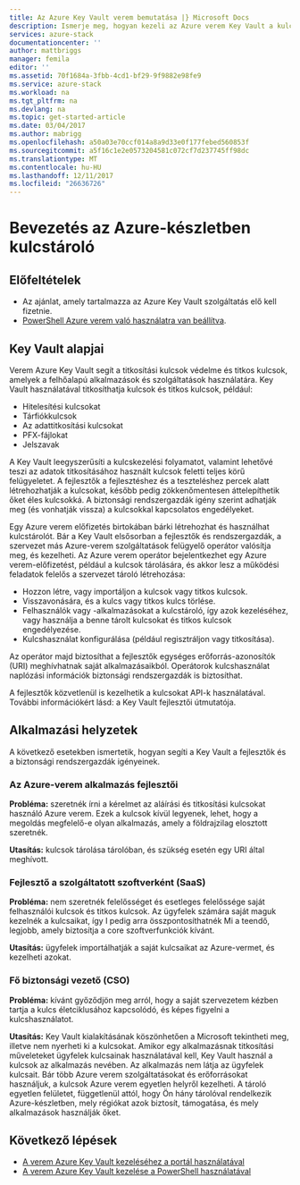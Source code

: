 ```yaml
---
title: Az Azure Key Vault verem bemutatása |} Microsoft Docs
description: Ismerje meg, hogyan kezeli az Azure verem Key Vault a kulcsok és titkos kulcsok
services: azure-stack
documentationcenter: ''
author: mattbriggs
manager: femila
editor: ''
ms.assetid: 70f1684a-3fbb-4cd1-bf29-9f9882e98fe9
ms.service: azure-stack
ms.workload: na
ms.tgt_pltfrm: na
ms.devlang: na
ms.topic: get-started-article
ms.date: 03/04/2017
ms.author: mabrigg
ms.openlocfilehash: a50a03e70ccf014a8a9d33e0f177febed560853f
ms.sourcegitcommit: a5f16c1e2e0573204581c072cf7d237745ff98dc
ms.translationtype: MT
ms.contentlocale: hu-HU
ms.lasthandoff: 12/11/2017
ms.locfileid: "26636726"
---
```

# <a name="introduction-to-key-vault-in-azure-stack"></a>Bevezetés az Azure-készletben kulcstároló

## <a name="prerequisites"></a>Előfeltételek 

* Az ajánlat, amely tartalmazza az Azure Key Vault szolgáltatás elő kell fizetnie.  
* [PowerShell Azure verem való használatra van beállítva](azure-stack-powershell-configure-user.md).
 
## <a name="key-vault-basics"></a>Key Vault alapjai
Verem Azure Key Vault segít a titkosítási kulcsok védelme és titkos kulcsok, amelyek a felhőalapú alkalmazások és szolgáltatások használatára. Key Vault használatával titkosíthatja kulcsok és titkos kulcsok, például:
   * Hitelesítési kulcsokat 
   * Tárfiókkulcsok
   * Az adattitkosítási kulcsokat
   * PFX-fájlokat
   * Jelszavak

A Key Vault leegyszerűsíti a kulcskezelési folyamatot, valamint lehetővé teszi az adatok titkosításához használt kulcsok feletti teljes körű felügyeletet. A fejlesztők a fejlesztéshez és a teszteléshez percek alatt létrehozhatják a kulcsokat, később pedig zökkenőmentesen áttelepíthetik őket éles kulcsokká. A biztonsági rendszergazdák igény szerint adhatják meg (és vonhatják vissza) a kulcsokkal kapcsolatos engedélyeket.

Egy Azure verem előfizetés birtokában bárki létrehozhat és használhat kulcstárolót. Bár a Key Vault elsősorban a fejlesztők és rendszergazdák, a szervezet más Azure-verem szolgáltatások felügyelő operátor valósítja meg, és kezelheti. Az Azure verem operátor bejelentkezhet egy Azure verem-előfizetést, például a kulcsok tárolására, és akkor lesz a működési feladatok felelős a szervezet tároló létrehozása:

* Hozzon létre, vagy importáljon a kulcsok vagy titkos kulcsok.
* Visszavonására, és a kulcs vagy titkos kulcs törlése.
* Felhasználók vagy -alkalmazásokat a kulcstároló, így azok kezeléséhez, vagy használja a benne tárolt kulcsokat és titkos kulcsok engedélyezése.
* Kulcshasználat konfigurálása (például regisztráljon vagy titkosítása).

Az operátor majd biztosíthat a fejlesztők egységes erőforrás-azonosítók (URI) meghívhatnak saját alkalmazásaikból. Operátorok kulcshasználat naplózási információk biztonsági rendszergazdák is biztosíthat.

A fejlesztők közvetlenül is kezelhetik a kulcsokat API-k használatával. További információkért lásd: a Key Vault fejlesztői útmutatója.

## <a name="scenarios"></a>Alkalmazási helyzetek
A következő esetekben ismertetik, hogyan segíti a Key Vault a fejlesztők és a biztonsági rendszergazdák igényeinek.

### <a name="developer-for-an-azure-stack-application"></a>Az Azure-verem alkalmazás fejlesztői
**Probléma:** szeretnék írni a kérelmet az aláírási és titkosítási kulcsokat használó Azure verem. Ezek a kulcsok kívül legyenek, lehet, hogy a megoldás megfelelő-e olyan alkalmazás, amely a földrajzilag elosztott szeretnék.

**Utasítás:** kulcsok tárolása tárolóban, és szükség esetén egy URI által meghívott.

### <a name="developer-for-software-as-a-service-saas"></a>Fejlesztő a szolgáltatott szoftverként (SaaS)
**Probléma:** nem szeretnék felelősséget és esetleges felelőssége saját felhasználói kulcsok és titkos kulcsok. Az ügyfelek számára saját maguk kezelnék a kulcsaikat, így I pedig arra összpontosíthatnék Mi a teendő, legjobb, amely biztosítja a core szoftverfunkciók kívánt.

**Utasítás:** ügyfelek importálhatják a saját kulcsaikat az Azure-vermet, és kezelheti azokat. 

### <a name="chief-security-officer-cso"></a>Fő biztonsági vezető (CSO)
**Probléma:** kívánt győződjön meg arról, hogy a saját szervezetem kézben tartja a kulcs életciklusához kapcsolódó, és képes figyelni a kulcshasználatot.

**Utasítás:** Key Vault kialakításának köszönhetően a Microsoft tekintheti meg, illetve nem nyerheti ki a kulcsokat. Amikor egy alkalmazásnak titkosítási műveleteket ügyfelek kulcsainak használatával kell, Key Vault használ a kulcsok az alkalmazás nevében. Az alkalmazás nem látja az ügyfelek kulcsait. Bár több Azure verem szolgáltatásokat és erőforrásokat használjuk, a kulcsok Azure verem egyetlen helyről kezelheti. A tároló egyetlen felületet, függetlenül attól, hogy Ön hány tárolóval rendelkezik Azure-készletben, mely régiókat azok biztosít, támogatása, és mely alkalmazások használják őket.

## <a name="next-steps"></a>Következő lépések

* [A verem Azure Key Vault kezeléséhez a portál használatával](azure-stack-kv-manage-portal.md)  
* [A verem Azure Key Vault kezelése a PowerShell használatával](azure-stack-kv-manage-powershell.md)

